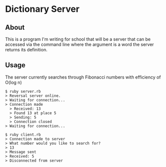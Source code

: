 # Dictionary Server #

## About ##
This is a program I'm writing for school that will be a server that can be accessed via the command line where the argument is a word the server returns its definition.

## Usage ##
The server currently searches through Fibonacci numbers with efficiency of O(log n)

```
$ ruby server.rb
> Reversal server online.
> Waiting for connection...
> Connection made
  > Received: 13
  > Found 13 at place 5
  > Sending: 5
  > Connection closed
> Waiting for connection...
```

```
$ ruby client.rb
> Connection made to server
> What number would you like to search for?
> 13
> Message sent
> Received: 5
> Disconnected from server
```
